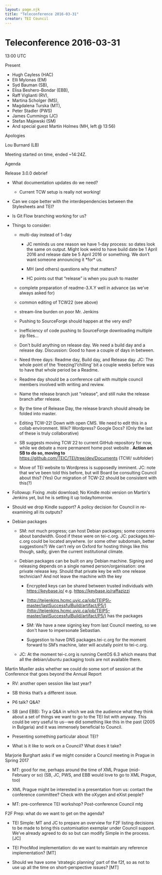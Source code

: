 ```yaml
---
layout: page.njk
title: "Teleconference 2016-03-31"
creator: TEI Council
---
```

# Teleconference 2016-03-31




 13:00 UTC
 
 
 Present
 
 * Hugh Cayless (HAC)
* Elli Mylonas (EM)
* Syd Bauman (SB),
* Elisa Beshero\-Bondar (EBB),
* Raff Viglianti (RV),
* Martina Scholger (MS),
* Magdalena Turska (MT),
* Peter Stadler (PWS)
* James Cummings (JC)
* Stefan Majewski (SM)
* And special guest Martin Holmes (MH, left @ 13:56\)




 Apologies
 
 Lou Burnard (LB)


Meeting started on time, ended \~14:24Z.




 Agenda
 
 
 Release 3\.0\.0 debrief
 
 
- What documentation updates do we need?
 
	
	- Current TCW setup is really not working!

- Can we cope better with the interdependencies between the Stylesheets and
 TEI?

- Is Git Flow branching working for us?

- Things to consider:
 
	
	- multi\-day instead of 1\-day
	 
		
		- JC reminds us one reason we have 1\-day process: so dates look the same
		 on output. Might look weird to have build date be 1 April 2016 and release
		 date be 5 April 2016 or something. We don’t want someone announcing it \*for\*
		 us.
		
		- MH (and others) questions why that matters?
		
		- HC points out that “release” is when you push to master
	
	- complete preparation of readme\-3\.X.Y well in advance (as we’ve always asked
	 for)
	
	- common editing of TCW22 (see above)
	
	- stream\-line burden on poor Mr. Jenkins
	
	- Pushing to SourceForge should happen at the very end?
	
	- Inefficiency of code pushing to SourceForge downloading multiple zip
	 files...
	
	- Don't build anything on release day. We need a build day and a release day.
	 Discussion: Good to have a couple of days in between.
	
	- Need three days: Readme day, Build day, and Release day. JC: The whole point
	 of the ‘freezing’/’chilling’ bit a couple weeks before was to have that whole
	 period be a Readme.
	
	- Readme day should be a conference call with multiple council members
	 involved with writing and review.
	
	- Name the release branch just "release", and still nuke the release branch
	 after release.
	
	- By the time of Release Day, the release branch should already be folded into
	 master.
	
	- Editing TCW\-22! Down with open CMS. We need to edit this in a collab
	 environment. Wiki? Wordpress? Google Docs? (Only the last of these is truly
	 collaborative)
	
	- SB suggests moving TCW 22 to current GitHub repository for now, while we
	 debate a more permanent home post website .
	 **Action on SB to do so, moving to** <https://github.com/TEIC/TEI/tree/dev/Documents> (TCW/
	 subfolder)
	
	- Move of TEI website to Wordpress is supposedly imminent. JC: note that we’ve
	 been told this before, but will Board be consulting Council about this? (Yes)
	 Our migration of TCW\-22 should be consistent with this(?)

- Followup: Fixing .mobi download; No Kindle mobi version on Martin's Jenkins yet,
 but he is setting it up today/tomorrow.

- Should we drop Kindle support? A policy decision for Council in re\-examining all
 its outputs?


- Debian packages
 
	
	- SM: not much progress; can host Debian packages; some concerns about
	 bandwidth. Good if these were on tei\-c.org. JC: packages.tei\-c.org could be
	 located anywhere. (or some other subdomain, better suggestions?) We can’t rely
	 on Oxford for hosting things like this though, sadly, given the current
	 institutional climate.
	
	- Debian packages can be built on any Debian machine. Signing and releasing
	 depends on a single named person/organisation: one private release key. Should
	 that private key be with one release technician? And not leave the machine with
	 the key
	 
		
		- Encrypted keys can be shared between trusted individuals with <https://keybase.io/> e.g. <https://keybase.io/raffazizzi>
		
		- [http://teijenkins.hcmc.uvic.ca/job/TEIP5\-master/lastSuccessfulBuild/artifact/P5/](http://teijenkins.hcmc.uvic.ca/job/TEIP5-master/lastSuccessfulBuild/artifact/P5/)
		 has the packages
		
		- SM: We have a new signing key from last Council meeting, so we don't
		 have to impersonate Sebastian.
		
		- Suggestion to have DNS packages.tei\-c.org for the moment forward to SM’s
		 machine, later will acutally point to tei\-c.org.
	
	- JC: At the moment tei\-c.org is running CentOS 6\.3 which means that all the
	 debian/ubuntu packaging tools are not available there.

Martin Mueller asks whether we could do some sort of session at the Conference that
 goes beyond the Annual Report



- RV: another open session like last year?

- SB thinks that’s a different issue.

- P6 talk? Q\&A?

- SB (and EBB): Try a Q\&A in which we ask the audience what they think about a
 set of things we want to go to the TEI list with anyway. This could be very useful
 to us\-\-we did something like this in the past (2005 in Bulgaria) and it was
 immensely beneficial to Council.

- Presenting something particular about TEI?

- What is it like to work on a Council? What does it take?

Marjorie Burghart asks if we might consider a Council meeting in Prague in Spring
 2017



- MT: good for me, perhaps around the time of XML Prague (mid\-February or so) (SB,
 JC, PWS, and EBB would love to go to XML Prague, too)

- XML Prague might be interested in a presentation from us: contact the conference
 committee? Check with the oXygen and eXist people?

- MT: pre\-conference TEI workshop? Post\-conference Council mtg

F2F Prep: what do we want to get on the agenda?



- TEI Simple: MT and JC to prepare an overview for F2F listing decisions to be
 made to bring this customisation exemplar under Council support. We’ve already
 agreed to do so but can modify Simple in the process. \[JC]

- TEI ProcMod implementation: do we want to maintain any reference implementation?
 \[MT]

- Should we have some ‘strategic planning’ part of the f2f, so as not to use up
 all the time on short\-perspective issues? \[MT]















